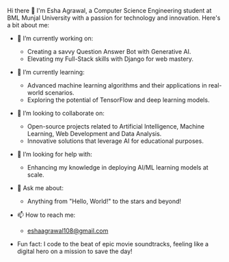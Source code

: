 Hi there 👋
I'm Esha Agrawal, a Computer Science Engineering student at BML Munjal University with a passion for technology and innovation. Here's a bit about me:
- 🔭 I’m currently working on:
  	- Creating a savvy Question Answer Bot with Generative AI.
  	- Elevating my Full-Stack skills with Django for web mastery.
- 🌱 I’m currently learning:
  	- Advanced machine learning algorithms and their applications in real-world scenarios.
  	- Exploring the potential of TensorFlow and deep learning models.
- 👯 I’m looking to collaborate on:
  	- Open-source projects related to Artificial Intelligence, Machine Learning, Web Development and Data Analysis.
  	- Innovative solutions that leverage AI for educational purposes.
- 🤔 I’m looking for help with: 
  	- Enhancing my knowledge in deploying AI/ML learning models at scale.
- 💬 Ask me about:
  	- Anything from "Hello, World!" to the stars and beyond!

- 📫 How to reach me:
  	-  eshaagrawal108@gmail.com
- Fun fact: I code to the beat of epic movie soundtracks, feeling like a digital hero on a mission to save the day!
